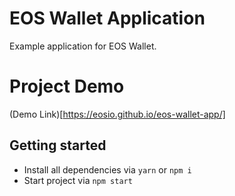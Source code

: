 # EOS Wallet Application

Example application for EOS Wallet.

# Project Demo

(Demo Link)[https://eosio.github.io/eos-wallet-app/]


## Getting started

* Install all dependencies via `yarn` or `npm i`
* Start project via `npm start`
